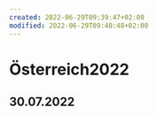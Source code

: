 ```yaml
---
created: 2022-06-29T09:39:47+02:00
modified: 2022-06-29T09:40:48+02:00
---
```


# Österreich2022

30.07.2022
------------------